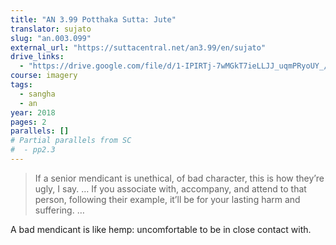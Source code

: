 ```yaml
---
title: "AN 3.99 Potthaka Sutta: Jute"
translator: sujato
slug: "an.003.099"
external_url: "https://suttacentral.net/an3.99/en/sujato"
drive_links:
  - "https://drive.google.com/file/d/1-IPIRTj-7wMGkT7ieLLJJ_uqmPRyoUY_/view?usp=drivesdk"
course: imagery
tags:
  - sangha
  - an
year: 2018
pages: 2
parallels: []
# Partial parallels from SC
#  - pp2.3
---
```


> If a senior mendicant is unethical, of bad character, this is how they’re ugly, I say. … If you associate with, accompany, and attend to that person, following their example, it’ll be for your lasting harm and suffering. …

A bad mendicant is like hemp: uncomfortable to be in close contact with.
